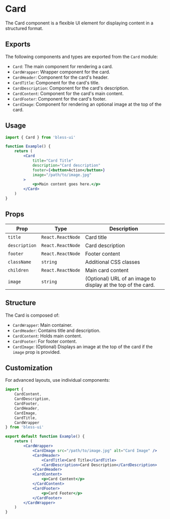 # Card

The Card component is a flexible UI element for displaying content in a structured format.

## Exports

The following components and types are exported from the `Card` module:

- `Card`: The main component for rendering a card.
- `CardWrapper`: Wrapper component for the card.
- `CardHeader`: Component for the card's header.
- `CardTitle`: Component for the card's title.
- `CardDescription`: Component for the card's description.
- `CardContent`: Component for the card's main content.
- `CardFooter`: Component for the card's footer.
- `CardImage`: Component for rendering an optional image at the top of the card.

## Usage

```jsx
import { Card } from 'bless-ui'

function Example() {
	return (
		<Card
			title="Card Title"
			description="Card description"
			footer={<button>Action</button>}
			image="/path/to/image.jpg"
		>
			<p>Main content goes here.</p>
		</Card>
	)
}
```

## Props

| Prop          | Type              | Description                                                   |
| ------------- | ----------------- | ------------------------------------------------------------- |
| `title`       | `React.ReactNode` | Card title                                                    |
| `description` | `React.ReactNode` | Card description                                              |
| `footer`      | `React.ReactNode` | Footer content                                                |
| `className`   | `string`          | Additional CSS classes                                        |
| `children`    | `React.ReactNode` | Main card content                                             |
| `image`       | `string`          | (Optional) URL of an image to display at the top of the card. |

## Structure

The Card is composed of:

- `CardWrapper`: Main container.
- `CardHeader`: Contains title and description.
- `CardContent`: Holds main content.
- `CardFooter`: For footer content.
- `CardImage`: (Optional) Displays an image at the top of the card if the `image` prop is provided.

## Customization

For advanced layouts, use individual components:

```jsx
import {
	CardContent,
	CardDescription,
	CardFooter,
	CardHeader,
	CardImage,
	CardTitle,
	CardWrapper
} from 'bless-ui'

export default function Example() {
	return (
		<CardWrapper>
			<CardImage src="/path/to/image.jpg" alt="Card Image" />
			<CardHeader>
				<CardTitle>Card Title</CardTitle>
				<CardDescription>Card Description</CardDescription>
			</CardHeader>
			<CardContent>
				<p>Card Content</p>
			</CardContent>
			<CardFooter>
				<p>Card Footer</p>
			</CardFooter>
		</CardWrapper>
	)
}
```
